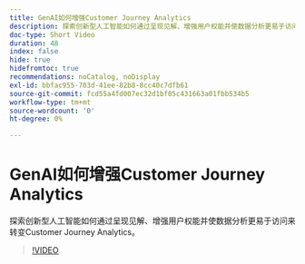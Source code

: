```yaml
---
title: GenAI如何增强Customer Journey Analytics
description: 探索创新型人工智能如何通过呈现见解、增强用户权能并使数据分析更易于访问来转变Customer Journey Analytics。
doc-type: Short Video
duration: 48
index: false
hide: true
hidefromtoc: true
recommendations: noCatalog, noDisplay
exl-id: bbfac955-703d-41ee-82b8-8cc40c7dfb61
source-git-commit: fcd55a4fd007ec32d1bf05c431663a01fbb534b5
workflow-type: tm+mt
source-wordcount: '0'
ht-degree: 0%

---
```


# GenAI如何增强Customer Journey Analytics

探索创新型人工智能如何通过呈现见解、增强用户权能并使数据分析更易于访问来转变Customer Journey Analytics。

<!-- 62_S106_3442453_47_how-genai-enhances-customer-journey-analytics -->
>[!VIDEO](https://video.tv.adobe.com/v/3460010/?learn=on&enablevpops=true&captions=chi_hans)
